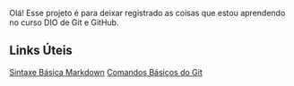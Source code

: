 Olá! Esse projeto é para deixar registrado as coisas que estou aprendendo no curso DIO de Git e GitHub.

## Links Úteis
[Sintaxe Básica Markdown](https://www.markdownguide.org/basic-syntax/)
[Comandos Básicos do Git](https://comandosgit.github.io/)
